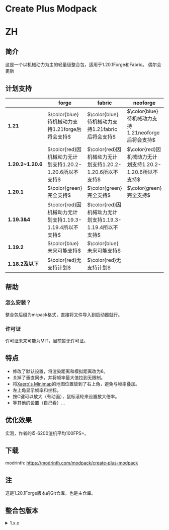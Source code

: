 # Create Plus Modpack
# ZH
## 简介
这是一个以机械动力为主的轻量级整合包，适用于1.20.1Forge和Fabric。
偶尔会更新
## 计划支持
|      |**forge**|**fabric**|**neoforge**|
| ---- | ---- | ---- | ---- |
|**1.21**|$\color{blue}待机械动力支持1.21forge后将会支持$|$\color{blue}待机械动力支持1.21fabric后将会支持$|$\color{blue}待机械动力支持1.21neoforge后将会支持$|
|**1.20.2~1.20.6**|$\color{red}因机械动力无计划支持1.20.2-1.20.6所以不支持$|$\color{red}因机械动力无计划支持1.20.2-1.20.6所以不支持$|$\color{red}因机械动力无计划支持1.20.2-1.20.6所以不支持$|
|**1.20.1**|$\color{green}完全支持$|$\color{green}完全支持$|$\color{green}完全支持$|
|**1.19.3&4**|$\color{red}因机械动力无计划支持1.19.3-1.19.4所以不支持$|$\color{red}因机械动力无计划支持1.19.3-1.19.4所以不支持$|      |
|**1.19.2**|$\color{blue}未来可能支持$|$\color{blue}未来可能支持$|      |
|**1.18.2及以下**|$\color{red}无支持计划$|$\color{red}无支持计划$|      |
## 帮助
### 怎么安装？
整合包后缀为mrpack格式，直接将文件导入到启动器就行。
### 许可证
许可证未来可能为MIT，目前暂无许可证。
## 特点
- 修改了默认设置，将渲染距离和模拟距离改为6。
- 关掉了垂直同步，并将帧率最大值拉到无限制。
- 将[Xaero's Minimap](https://modrinth.com/mod/xaeros-minimap)的地图位置放到了右上角，避免与帧率叠加。
- 左上角显示帧率和坐标。
- 按C键可以放大（有动画），鼠标滚轮来设置放大倍率。
- 等其他的设置（自己看）...
## 优化效果
实测，作者的i5-6200渣机平均100FPS+。
## 下载
modrinth: <https://modrinth.com/modpack/create-plus-modpack>
## 注
这是1.20.1Forge版本的Git仓库，也是主仓库。
## 整合包版本
<details>
<summary>1.x.x</summary>
  一切的开端。
</details>
